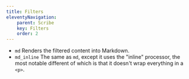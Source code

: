 ```yaml
---
title: Filters
eleventyNavigation:
    parent: Scribe
    key: Filters
    order: 2
---
```

- `md` Renders the filtered content into Markdown.
- `md_inline` The same as `md`, except it uses the "inline" processor, the most notable different of which is that it
  doesn't wrap everything in a `<p>`.
